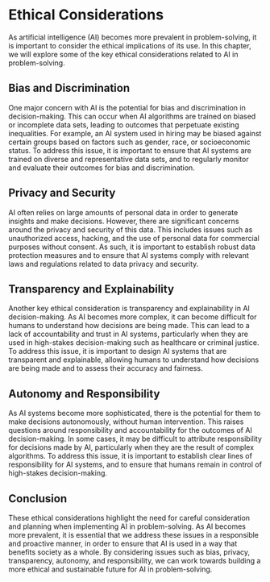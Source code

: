 Ethical Considerations
============================================================================================

As artificial intelligence (AI) becomes more prevalent in problem-solving, it is important to consider the ethical implications of its use. In this chapter, we will explore some of the key ethical considerations related to AI in problem-solving.

Bias and Discrimination
-----------------------

One major concern with AI is the potential for bias and discrimination in decision-making. This can occur when AI algorithms are trained on biased or incomplete data sets, leading to outcomes that perpetuate existing inequalities. For example, an AI system used in hiring may be biased against certain groups based on factors such as gender, race, or socioeconomic status. To address this issue, it is important to ensure that AI systems are trained on diverse and representative data sets, and to regularly monitor and evaluate their outcomes for bias and discrimination.

Privacy and Security
--------------------

AI often relies on large amounts of personal data in order to generate insights and make decisions. However, there are significant concerns around the privacy and security of this data. This includes issues such as unauthorized access, hacking, and the use of personal data for commercial purposes without consent. As such, it is important to establish robust data protection measures and to ensure that AI systems comply with relevant laws and regulations related to data privacy and security.

Transparency and Explainability
-------------------------------

Another key ethical consideration is transparency and explainability in AI decision-making. As AI becomes more complex, it can become difficult for humans to understand how decisions are being made. This can lead to a lack of accountability and trust in AI systems, particularly when they are used in high-stakes decision-making such as healthcare or criminal justice. To address this issue, it is important to design AI systems that are transparent and explainable, allowing humans to understand how decisions are being made and to assess their accuracy and fairness.

Autonomy and Responsibility
---------------------------

As AI systems become more sophisticated, there is the potential for them to make decisions autonomously, without human intervention. This raises questions around responsibility and accountability for the outcomes of AI decision-making. In some cases, it may be difficult to attribute responsibility for decisions made by AI, particularly when they are the result of complex algorithms. To address this issue, it is important to establish clear lines of responsibility for AI systems, and to ensure that humans remain in control of high-stakes decision-making.

Conclusion
----------

These ethical considerations highlight the need for careful consideration and planning when implementing AI in problem-solving. As AI becomes more prevalent, it is essential that we address these issues in a responsible and proactive manner, in order to ensure that AI is used in a way that benefits society as a whole. By considering issues such as bias, privacy, transparency, autonomy, and responsibility, we can work towards building a more ethical and sustainable future for AI in problem-solving.
